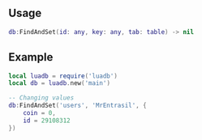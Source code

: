 ## Usage
```lua
db:FindAndSet(id: any, key: any, tab: table) -> nil
```
## Example
```lua
local luadb = require('luadb')
local db = luadb.new('main')

-- Changing values
db:FindAndSet('users', 'MrEntrasil', {
    coin = 0,
    id = 29108312
})
```